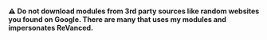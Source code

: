 #### ⚠️ Do not download modules from 3rd party sources like random websites you found on Google. There are many that uses my modules and impersonates ReVanced.

